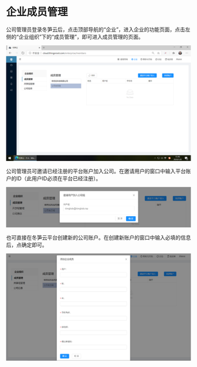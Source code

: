 # 企业成员管理

公司管理员登录冬笋云后，点击顶部导航的“企业”，进入企业的功能页面，点击左侧的“企业组织”下的“成员管理”，即可进入成员管理的页面。

![](imgs/2020-01-08-15-46-47.png)

公司管理员可邀请已经注册的平台账户加入公司。在邀请用户的窗口中输入平台账户的ID（此用户ID必须在平台已经注册）。

![](imgs/2020-01-08-15-50-35.png)


也可直接在冬笋云平台创建新的公司账户。在创建新账户的窗口中输入必填的信息后，点确定即可。

![](imgs/2020-01-08-15-51-57.png)